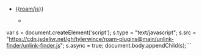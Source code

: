 - {{[roam/js](<../../roam/js.md>)}}
    - ```javascript
var s = document.createElement('script');
	s.type = "text/javascript";
  	s.src =  "https://cdn.jsdelivr.net/gh/tylerwince/roam-plugins@main/unlink-finder/unlink-finder.js";
  	s.async = true;
document.body.appendChild(s);```
